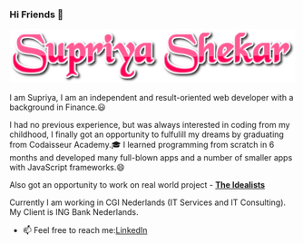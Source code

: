 ### Hi Friends 👋

<p align="center"> <img src = "https://github.com/SupriyaShekar123/SupriyaShekar123/blob/main/Images/coollogo_com-154063293.png"/></p>

I am Supriya, I am an independent and result-oriented web developer with a background in Finance.:smiley:

I had no previous experience, but was always interested in coding from my childhood, I finally got an opportunity to fulfulill my dreams by graduating  from Codaisseur Academy.:mortar_board:
I learned programming from scratch in 6 months and developed many full-blown apps and a number of smaller apps with JavaScript frameworks.:smile:

Also got an opportunity to work on real world project - [**The Idealists**](https://github.com/dashakrolik/Idealists-client)

Currently I am working in CGI Nederlands (IT Services and IT Consulting). My Client is ING Bank Nederlands.

- 📫 Feel free to reach me:[LinkedIn](https://www.linkedin.com/in/supriya-shekar88/)


<!--
**SupriyaShekar123/SupriyaShekar123** is a ✨ _special_ ✨ repository because its `README.md` (this file) appears on your GitHub profile.

-->

